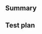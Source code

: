 <!-- Thanks for submitting a pull request! We appreciate you spending the time to work on these changes. Please follow the template so that the reviewers can easily understand what the code changes affect. -->

## Summary

<!-- Explain the motivation for this PR. Include "Fixes #<number>" if applicable. -->

## Test plan

<!-- Provide instructions or files for testing the changes, especially if a special setup is required. -->
